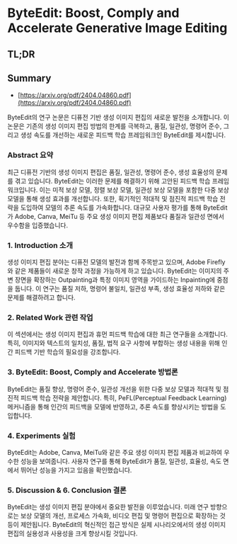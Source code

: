 # ByteEdit: Boost, Comply and Accelerate Generative Image Editing
## TL;DR
## Summary
- [https://arxiv.org/pdf/2404.04860.pdf](https://arxiv.org/pdf/2404.04860.pdf)

ByteEdit의 연구 논문은 디퓨전 기반 생성 이미지 편집의 새로운 발전을 소개합니다. 이 논문은 기존의 생성 이미지 편집 방법의 한계를 극복하고, 품질, 일관성, 명령어 준수, 그리고 생성 속도를 개선하는 새로운 피드백 학습 프레임워크인 ByteEdit를 제시합니다.

### Abstract 요약
최근 디퓨전 기반의 생성 이미지 편집은 품질, 일관성, 명령어 준수, 생성 효율성의 문제를 겪고 있습니다. ByteEdit는 이러한 문제를 해결하기 위해 고안된 피드백 학습 프레임워크입니다. 이는 미적 보상 모델, 정렬 보상 모델, 일관성 보상 모델을 포함한 다중 보상 모델을 통해 생성 효과를 개선합니다. 또한, 획기적인 적대적 및 점진적 피드백 학습 전략을 도입하여 모델의 추론 속도를 가속화합니다. 대규모 사용자 평가를 통해 ByteEdit가 Adobe, Canva, MeiTu 등 주요 생성 이미지 편집 제품보다 품질과 일관성 면에서 우수함을 입증했습니다.

### 1. Introduction 소개
생성 이미지 편집 분야는 디퓨전 모델의 발전과 함께 주목받고 있으며, Adobe Firefly와 같은 제품들이 새로운 창작 과정을 가능하게 하고 있습니다. ByteEdit는 이미지의 주변 장면을 확장하는 Outpainting과 특정 이미지 영역을 가이드하는 Inpainting에 중점을 둡니다. 이 연구는 품질 저하, 명령어 불일치, 일관성 부족, 생성 효율성 저하와 같은 문제를 해결하려고 합니다.

### 2. Related Work 관련 작업
이 섹션에서는 생성 이미지 편집과 휴먼 피드백 학습에 대한 최근 연구들을 소개합니다. 특히, 이미지와 텍스트의 일치성, 품질, 법적 요구 사항에 부합하는 생성 내용을 위해 인간 피드백 기반 학습의 필요성을 강조합니다.

### 3. ByteEdit: Boost, Comply and Accelerate 방법론
ByteEdit는 품질 향상, 명령어 준수, 일관성 개선을 위한 다중 보상 모델과 적대적 및 점진적 피드백 학습 전략을 제안합니다. 특히, PeFL(Perceptual Feedback Learning) 메커니즘을 통해 인간의 피드백을 모델에 반영하고, 추론 속도를 향상시키는 방법을 도입합니다.

### 4. Experiments 실험
ByteEdit는 Adobe, Canva, MeiTu와 같은 주요 생성 이미지 편집 제품과 비교하여 우수한 성능을 보여줍니다. 사용자 연구를 통해 ByteEdit가 품질, 일관성, 효율성, 속도 면에서 뛰어난 성능을 가지고 있음을 확인했습니다.

### 5. Discussion & 6. Conclusion 결론
ByteEdit는 생성 이미지 편집 분야에서 중요한 발전을 이루었습니다. 미래 연구 방향으로는 보상 모델의 개선, 프로세스 가속화, 비디오 편집 및 명령어 편집으로 확장하는 것 등이 제안됩니다. ByteEdit의 혁신적인 접근 방식은 실제 시나리오에서의 생성 이미지 편집의 실용성과 사용성을 크게 향상시킬 것입니다.